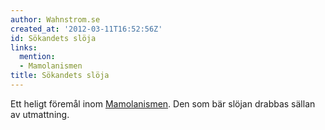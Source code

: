 ```yaml
---
author: Wahnstrom.se
created_at: '2012-03-11T16:52:56Z'
id: Sökandets slöja
links:
  mention:
  - Mamolanismen
title: Sökandets slöja
---
```


Ett heligt föremål inom [Mamolanismen]. Den som bär slöjan drabbas sällan av utmattning.

  [Mamolanismen]: Mamolanismen
